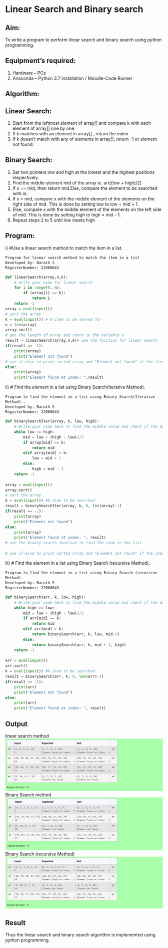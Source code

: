 # Linear Search and Binary search
## Aim:
To write a program to perform linear search and binary search using python programming.
## Equipment’s required:
1.	Hardware – PCs
2.	Anaconda – Python 3.7 Installation / Moodle-Code Runner
## Algorithm:
## Linear Search:
1.	Start from the leftmost element of array[] and compare k with each element of array[] one by one.
2.	If k matches with an element in array[] , return the index.
3.	If k doesn’t match with any of elements in array[], return -1 or element not found.
## Binary Search:
1.	Set two pointers low and high at the lowest and the highest positions respectively.
2.	Find the middle element mid of the array ie. arr[(low + high)/2]
3.	If x == mid, then return mid.Else, compare the element to be searched with m.
4.	If x > mid, compare x with the middle element of the elements on the right side of mid. This is done by setting low to low = mid + 1.
5.	Else, compare x with the middle element of the elements on the left side of mid. This is done by setting high to high = mid - 1.
6.	Repeat steps 2 to 5 until low meets high
## Program:
i)	#Use a linear search method to match the item in a list.
```
Program for linear search method to match the item in a list
Developed by: Barath S
RegisterNumber: 22008643
```
```python
def linearSearch(array,n,k):
    # write your code for linear search
    for i in range(0, n):
        if (array[i] == k):
            return i
    return -1
array = eval(input())
# sort the array
k = eval(input()) # k-item to be seared for
n = len(array)
array.sort()
# get the length of array and store in the variable n
result = linearSearch(array,n,k)# use the function for linear search
if(result == -1):
    print(array)
    print("Element not found")
# use if-else to print sorted array and "Element not found" if the item is not present in the list otherwise print sorted array and "Element found at index: ", result
else:
    print(array)
    print("Element found at index: ",result)
```
ii)	# Find the element in a list using Binary Search(Iterative Method).
```
Program to find the element in a list using Binary Search(Iterative Method)..
Developed by: Barath S
RegisterNumber: 22008643
```
```python
def binarySearchIter(array, k, low, high):
    # Write your code here to find the middle value and check if the desired item is above or below the middle value
    while low <= high:
        mid = low + (high - low)//2
        if array[mid] == k:
            return mid
        elif array[mid] < k:
            low = mid + 1
        else:
            high = mid - 1
    return -1
    
array = eval(input())
array.sort()
# sort the array
k = eval(input()) #k-item to be searched
result = binarySearchIter(array, k, 0, len(array)-1)
if(result == -1):
    print(array)
    print("Element not found")
else:
    print(array)
    print("Element found at index: ", result)
# use the binary search function to find the item in the list

# use if-else to print sorted array and "Element not found" if the item is not present in the list otherwise print sorted array and "Element found at index: ", result
```
iii)	# Find the element in a list using Binary Search (recursive Method).
```
Program to find the element in a list using Binary Search (recursive Method).
Developed by: Barath S
RegisterNumber: 22008643
```
```python
def binarySearch(arr, k, low, high):
    # Write your code here to find the middle value and check if the desired item is above or below the middle value
    while high >= low:
        mid = low + (high - low)//2
        if arr[mid] == k:
            return mid
        elif arr[mid] > k:
            return binarySearch(arr, k, low, mid-1)
        else:
            return binarySearch(arr, k, mid + 1, high)
    return -1
    
arr = eval(input())
arr.sort()
k = eval(input()) #k-item to be searched
result = binarySearch(arr, k, 0, len(arr)-1)
if(result == -1):
    print(arr)
    print("Element not found")
else:
    print(arr)
    print("Element found at index: ", result)
```
## Output
linear search method
![model](ui.png)
Binary Search method
![model](put.png)
Binary Search (recursive Method)
![model](op.png)




## Result
Thus the linear search and binary search algorithm is implemented using python programming.